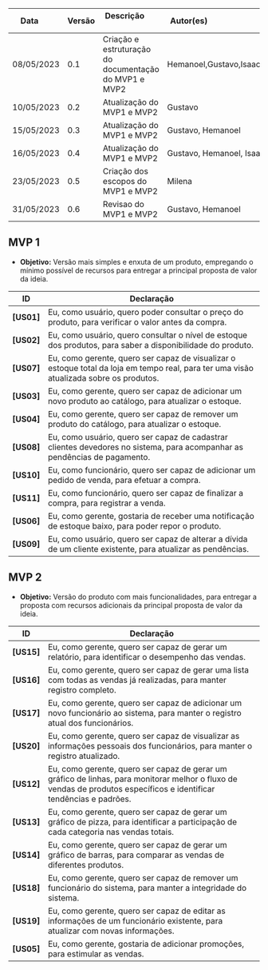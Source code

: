 | Data       | Versão | Descrição            | Autor(es)                                                   |
| ---------- | ------ | -------------------- | ------------------------------------------------------------ |
|08/05/2023 | 0.1 | Criação e estruturação do documentação do MVP1 e MVP2 | Hemanoel,Gustavo,Isaac,Milena,Daniela |
|10/05/2023 | 0.2 | Atualização do MVP1 e MVP2 | Gustavo |
|15/05/2023 | 0.3 | Atualização do MVP1 e MVP2 | Gustavo, Hemanoel |
|16/05/2023 | 0.4 | Atualização do MVP1 e MVP2 | Gustavo, Hemanoel, Isaac |
|23/05/2023 | 0.5 | Criação dos escopos do MVP1 e MVP2 | Milena |
|31/05/2023 | 0.6 | Revisao do MVP1 e MVP2| Gustavo, Hemanoel |

## MVP 1

* <b>Objetivo:</b> Versão mais simples e enxuta de um produto, empregando o mínimo possível de recursos para entregar a principal proposta de valor da ideia.


| ID | Declaração |
| -----------|------------------------------------- |
| <b>[US01]</b>| Eu, como usuário, quero poder consultar o preço do produto, para verificar o valor antes da compra.
| <b>[US02]</b>| Eu, como usuário, quero consultar o nível de estoque dos produtos, para saber a disponibilidade do produto.
| <b>[US07]</b>| Eu, como gerente, quero ser capaz de visualizar o estoque total da loja em tempo real, para ter uma visão atualizada sobre os produtos.
| <b>[US03]</b>| Eu, como gerente, quero ser capaz de adicionar um novo produto ao catálogo, para atualizar o estoque.
| <b>[US04]</b>| Eu, como gerente, quero ser capaz de remover um produto do catálogo, para atualizar o estoque.
| <b>[US08]</b>| Eu, como usuário, quero ser capaz de cadastrar clientes devedores no sistema, para acompanhar as pendências de pagamento.
| <b>[US10]</b>| Eu, como funcionário, quero ser capaz de adicionar um pedido de venda, para efetuar a compra.
| <b>[US11]</b>| Eu, como funcionário, quero ser capaz de finalizar a compra, para registrar a venda.
| <b>[US06]</b>| Eu, como gerente, gostaria de receber uma notificação de estoque baixo, para poder repor o produto.
| <b>[US09]</b>| Eu, como usuário, quero ser capaz de alterar a dívida de um cliente existente, para atualizar as pendências.

## MVP 2

* <b>Objetivo:</b> Versão do produto com mais funcionalidades, para entregar a proposta com recursos adicionais da principal proposta de valor da ideia.

| ID | Declaração |
| -----------|------------------------------------- |
| <b>[US15]</b>| Eu, como gerente, quero ser capaz de gerar um relatório, para identificar o desempenho das vendas.
| <b>[US16]</b>| Eu, como gerente, quero ser capaz de gerar uma lista com todas as vendas já realizadas, para manter registro completo.
| <b>[US17]</b>| Eu, como gerente, quero ser capaz de adicionar um novo funcionário ao sistema, para manter o registro atual dos funcionários.
| <b>[US20]</b>| Eu, como gerente, quero ser capaz de visualizar as informações pessoais dos funcionários, para manter o registro atualizado. 
| <b>[US12]</b>| Eu, como gerente, quero ser capaz de gerar um gráfico de linhas, para monitorar melhor o fluxo de vendas de produtos específicos e identificar tendências e padrões.
| <b>[US13]</b>| Eu, como gerente, quero ser capaz de gerar um gráfico de pizza, para identificar a participação de cada categoria nas vendas totais. 
| <b>[US14]</b>| Eu, como gerente, quero ser capaz de gerar um gráfico de barras, para comparar as vendas de diferentes produtos.
| <b>[US18]</b>| Eu, como gerente, quero ser capaz de remover um funcionário do sistema, para manter a integridade do sistema.
| <b>[US19]</b>| Eu, como gerente, quero ser capaz de editar as informações de um funcionário existente, para atualizar com novas informações.
| <b>[US05]</b>| Eu, como gerente, gostaria de adicionar promoções, para estimular as vendas.


